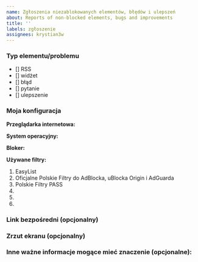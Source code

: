```yaml
---
name: Zgłoszenia niezablokowanych elementów, błędów i ulepszeń
about: Reports of non-blocked elements, bugs and improvements
title: ''
labels: zgłoszenie
assignees: krystian3w
---
```


<!-- Dziękujemy za zgłoszenie do Polskich Filtrów PASS! -->
<!-- Thank you for applying to Polish Filters PASS! -->



<!--
Co mamy schować, zablokować albo w czym jest problem, może pojawił się jakiś błąd?
Proszę wstawić x pomiędzy znakami [] obok typu/typów, którego/których to zgłoszenie dotyczy,
W przypadku pomyłki co do typu, proszę usunąć x i zamiast niego - wstawić spację.
-->

<!--
What are we supposed to hide, block or what's the problem, maybe there's a mistake?
Please insert an x between the characters [] next to the type(s) affected,
If you make a mistake about the type, please remove x and insert a space instead.
-->

### Typ elementu/problemu <!-- Type of element/problem -->

- [] RSS <!-- non-blocked RSS button -->
- [] widżet <!-- non-blocked widget / other element -->
- [] błąd <!-- error / bugs -->
- [] pytanie <!-- question -->
- [] ulepszenie <!-- improvement -->


### Moja konfiguracja <!-- My configuration -->

**Przeglądarka internetowa:** 
<!-- Web browser -->

**System operacyjny:** 
<!--Operating system -->

**Bloker:** 
<!-- addon/extension for blocking advertisements -->

**Używane filtry:** <!-- Used filter lists -->
1. EasyList
2. Oficjalne Polskie Filtry do AdBlocka, uBlocka Origin i AdGuarda
3. Polskie Filtry PASS
4.
5.
6.

### Link bezpośredni (opcjonalny) <!-- Direct link (optional) -->

<!-- Wstaw poniżej link bezpośredni do strony, na której występuje element albo błąd. -->
<!-- Insert below a direct link to the page where the element or error occurs. -->

### Zrzut ekranu (opcjonalny) <!-- Screenshot (optional) -->

<!-- Przeciągnij poniżej swój zrzut lub zamieść do niego link. -->
<!-- Drag and drop below your screenshoot or post a link to it. -->

### Inne ważne informacje mogące mieć znaczenie (opcjonalne): <!-- Other important information that may be relevant (optional): -->

<!-- Coś co nie da się opisać wizualnie, etapy odtworzenia problemu (co doprowadziło do błędu) albo twoja metoda rozwiązania problemu. -->
<!-- Something that cannot be described visually, the stages of reproducing the problem (which led to an error) or your method of solving the problem. -->
